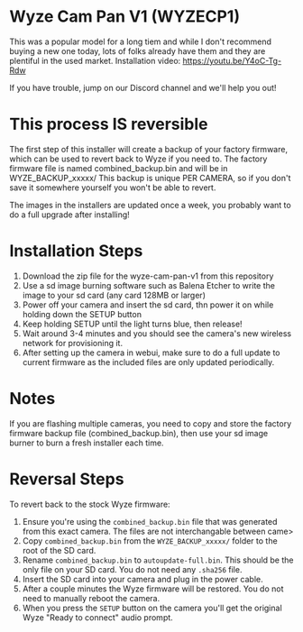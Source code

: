 # Wyze Cam Pan V1 (WYZECP1)

This was a popular model for a long tiem and while I don't recommend buying a new one today, lots of folks already have them and they are plentiful in the used market.
Installation video: https://youtu.be/Y4oC-Tg-Rdw

If you have trouble, jump on our Discord channel and we'll help you out!

# This process IS reversible

The first step of this installer will create a backup of your factory firmware, which can be used to revert back to Wyze if you need to.
The factory firmware file is named combined_backup.bin and will be in WYZE_BACKUP_xxxxx/
This backup is unique PER CAMERA, so if you don't save it somewhere yourself you won't be able to revert.

The images in the installers are updated once a week, you probably want to do a full upgrade after installing!

# Installation Steps

1. Download the zip file for the wyze-cam-pan-v1 from this repository
2. Use a sd image burning software such as Balena Etcher to write the image to your sd card (any card 128MB or larger)
3. Power off your camera and insert the sd card, thn power it on while holding down the SETUP button
4. Keep holding SETUP until the light turns blue, then release!
5. Wait around 3-4 minutes and you should see the camera's new wireless network for provisioning it.
6. After setting up the camera in webui, make sure to do a full update to current firmware as the included files are only updated periodically.

# Notes

If you are flashing multiple cameras, you need to copy and store the factory firmware backup file (combined_backup.bin), then use
your sd image burner to burn a fresh installer each time.

# Reversal Steps

To revert back to the stock Wyze firmware:

1. Ensure you're using the `combined_backup.bin` file that was generated from this exact camera. The files are not interchangable between came>
2. Copy `combined_backup.bin` from the `WYZE_BACKUP_xxxxx/` folder to the root of the SD card.
3. Rename `combined_backup.bin` to `autoupdate-full.bin`. This should be the only file on your SD card. You do not need any `.sha256` file.
4. Insert the SD card into your camera and plug in the power cable.
5. After a couple minutes the Wyze firmware will be restored. You do not need to manually reboot the camera.
6. When you press the `SETUP` button on the camera you'll get the original Wyze "Ready to connect" audio prompt.
